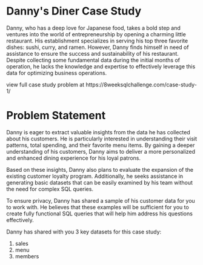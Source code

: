 # Danny's Diner Case Study

Danny, who has a deep love for Japanese food, takes a bold step and ventures into the world of entrepreneurship by opening a charming little restaurant. His establishment specializes in serving his top three favorite dishes: sushi, curry, and ramen. However, Danny finds himself in need of assistance to ensure the success and sustainability of his restaurant. Despite collecting some fundamental data during the initial months of operation, he lacks the knowledge and expertise to effectively leverage this data for optimizing business operations.
<p> view full case study problem at https://8weeksqlchallenge.com/case-study-1/ </p>

# Problem Statement 
Danny is eager to extract valuable insights from the data he has collected about his customers. He is particularly interested in understanding their visit patterns, total spending, and their favorite menu items. By gaining a deeper understanding of his customers, Danny aims to deliver a more personalized and enhanced dining experience for his loyal patrons.

Based on these insights, Danny also plans to evaluate the expansion of the existing customer loyalty program. Additionally, he seeks assistance in generating basic datasets that can be easily examined by his team without the need for complex SQL queries.

To ensure privacy, Danny has shared a sample of his customer data for you to work with. He believes that these examples will be sufficient for you to create fully functional SQL queries that will help him address his questions effectively.

Danny has shared with you 3 key datasets for this case study:

1. sales
2. menu
3. members
